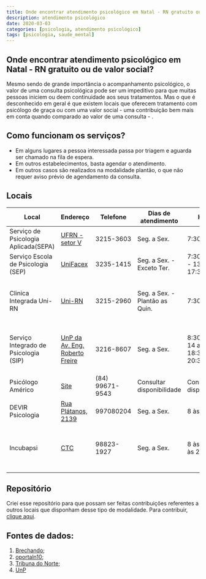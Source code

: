 ```yaml
---
title: Onde encontrar atendimento psicológico em Natal - RN gratuito ou de valor social?
description: atendimento psicológico
date: 2020-03-03
categories: [psicologia, atendimento psicológico]
tags: [psicologia, saude_mental]
---
```


## Onde encontrar atendimento psicológico em Natal - RN gratuito ou de valor social?

 Mesmo sendo de grande importância o acompanhamento psicológico, o valor de uma consulta psicológica pode ser um impeditivo para que muitas pessoas iniciem ou deem continuidade aos seus tratamentos. 
Mas o que é desconhecido em geral é que existem locais que oferecem tratamento com psicólogo de graça ou com uma valor social - uma contribuição bem mais em conta quando comparado ao valor de uma consulta - .


## Como funcionam os serviços?
   - Em alguns lugares a pessoa interessada passa por triagem e aguarda ser chamado na fila de espera.
   - Em outros estabelecimentos, basta agendar o atendimento.
   - Em outros casos são realizados na modalidade plantão, o que não requer aviso prévio de agendamento da consulta.



## Locais 
|  Local                    | Endereço             | Telefone     | Dias de atendimento | Horário | Valor |
| ------------------------- | ------------------ | ------------------ | ------------------ | ------------------ | ------------------ |
| Serviço de Psicologia Aplicada(SEPA) | [UFRN - setor V](https://www.google.com.br/maps/search/UFRN,+setor+V/@-5.8392941,-35.1997485,18z/data=!3m1!4b1) |3215-3603 | Seg. a Sex. | 7:30 as 17:30 | Conforme a renda |
| Serviço Escola de Psicologia (SEP) | [UniFacex](https://www.google.com.br/maps/place/UniFacex+-+Centro+Universit%C3%A1rio+Facex/@-5.8516137,-35.2088087,17z/data=!3m1!4b1!4m5!3m4!1s0x7b2ff64fef1ccdb:0x1ed4034f3d67757!8m2!3d-5.851619!4d-35.20662) |3235-1415 | Seg. a Sex. - Exceto Ter. | 7:30 as 11:30 - 13:30 as 17:30 | Gratuito |
| Clinica Integrada Uni-RN | [Uni-RN](https://www.google.com.br/maps/place/Centro+Universit%C3%A1rio+do+Rio+Grande+do+Nortegci+IIR/@-5.7938216,-35.1933153,18.25z/data=!4m5!3m4!1s0x7b300141bee4bf5:0x2f94c82726a27997!8m2!3d-5.7942478!4d-35.193245) |3215-2960 | Seg. a Sex. - Plantão as Quin. | 7:30 às 21 | Gratuito ou conforme a renda após avaliação |
| Serviço Integrado de Psicologia (SIP)| [UnP da Av. Eng. Roberto Freire](https://www.google.com/maps?q=UnP+da+Av.+Eng.+Roberto+Freire&um=1&ie=UTF-8&sa=X&ved=2ahUKEwi6jKrOqv3nAhUiLbkGHUTbAOMQ_AUoAXoECCIQAw)| 3216-8607 | Seg. a Sex. | 8:30 às 11 - 14 as 17:30 - 18:30 as 20:30 | Gratuito ou conforme a renda após avaliação |
| Psicólogo Américo | [Site](https://americopsi.wixsite.com/site) | (84) 99671-9543| Consultar disponibilidade | Consultar disponibilidade | Valor social|
|DEVIR Psicologia | [Rua Plátanos, 2139](https://www.google.com/maps/place/DEVIR+Psicologia+-+Espa%C3%A7o+Terap%C3%AAutico+Social/@-5.8702951,-35.22493,17z/data=!3m1!4b1!4m5!3m4!1s0x7b255ced536b2a7:0xeefa13c4419c82e9!8m2!3d-5.8702951!4d-35.2227413)| 997080204| Seg. a Sex. | 8 às 18 | Valor social|
|Incubapsi |[CTC](https://www.google.com/maps/dir//CTC+-+Corporate+Tower+Center+-+Av.+Amintas+Barros,+3700+-+Lagoa+Nova,+Natal+-+RN,+59075-810/data=!4m6!4m5!1m1!4e2!1m2!1m1!1s0x7b2fff30dc13bbd:0x2c8640fda09bf153?sa=X&ved=2ahUKEwiJpZn3lpHoAhX_HbkGHfBRDJAQ48ADMAB6BAgVEC4)|98823-1927 | Seg. a Sex. | 8 às 12 - 14 às 22 |Primeira sessão R$50 e demais conforme a renda |
## Repositório
Criei esse repositório para que possam ser feitas contribuições referentes a outros locais que disponham desse tipo de modalidade.
Para contribuir, [clique aqui](https://github.com/mrncstt/Servico_Psicologico/blob/master/README.md).


## Fontes de dados:

1.  [Brechando](https://www.brechando.com/2019/02/onde-procurar-servicos-de-psicologia-de-graca-em-natal/);
2.  [oportaln10](https://oportaln10.com.br/faculdade-oferece-atendimento-psicologico-gratuito-em-natal-90859/);
3.  [Tribuna do Norte](http://www.tribunadonorte.com.br/noticia/ufrn-oferece-acompanhamento-psicola-gico-gratuito/374945);
4.  [UnP](https://unp.br/noticias/servico-de-psicologia-abre-vagas-a-baixo-custo-em-natal/)


